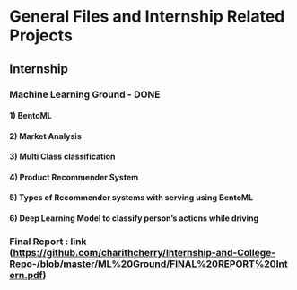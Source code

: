 # General Files and Internship Related Projects


## Internship
### Machine Learning Ground - DONE


#### 1) BentoML
#### 2) Market Analysis
#### 3) Multi Class classification
#### 4) Product Recommender System
#### 5) Types of Recommender systems with serving using BentoML
#### 6) Deep Learning Model to classify person’s actions while driving


### Final Report : link (https://github.com/charithcherry/Internship-and-College-Repo-/blob/master/ML%20Ground/FINAL%20REPORT%20Intern.pdf)
